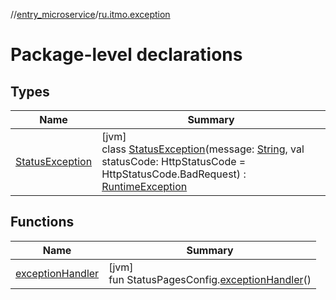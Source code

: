 //[entry_microservice](../../index.md)/[ru.itmo.exception](index.md)

# Package-level declarations

## Types

| Name | Summary |
|---|---|
| [StatusException](-status-exception/index.md) | [jvm]<br>class [StatusException](-status-exception/index.md)(message: [String](https://kotlinlang.org/api/core/kotlin-stdlib/kotlin/-string/index.html), val statusCode: HttpStatusCode = HttpStatusCode.BadRequest) : [RuntimeException](https://docs.oracle.com/javase/8/docs/api/java/lang/RuntimeException.html) |

## Functions

| Name | Summary |
|---|---|
| [exceptionHandler](exception-handler.md) | [jvm]<br>fun StatusPagesConfig.[exceptionHandler](exception-handler.md)() |